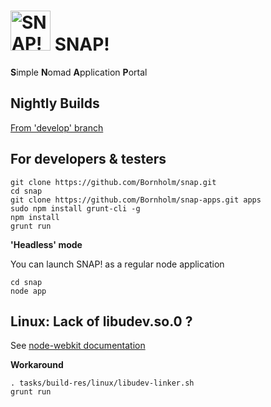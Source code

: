# <img src="https://raw.githubusercontent.com/snap-project/snap-core/develop/public/img/logo.svg" height="64px" alt="SNAP! logo" /> SNAP!

**S**imple **N**omad **A**pplication **P**ortal

## Nightly Builds

[From 'develop' branch](http://snap.lookingfora.name/)


## For developers & testers

```
git clone https://github.com/Bornholm/snap.git
cd snap
git clone https://github.com/Bornholm/snap-apps.git apps
sudo npm install grunt-cli -g
npm install
grunt run
```
**'Headless' mode**

You can launch SNAP! as a regular node application
```
cd snap
node app
```

## Linux: Lack of libudev.so.0 ?

See [node-webkit documentation](https://github.com/rogerwang/node-webkit/wiki/The-solution-of-lacking-libudev.so.0)

**Workaround**
```
. tasks/build-res/linux/libudev-linker.sh
grunt run
```


